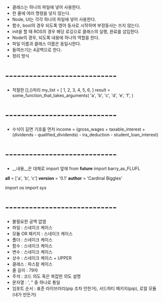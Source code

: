 - 클래스는 하나의 파일에 넣어 사용한다.
- 한 줄에 여러 명령을 넣지 않는다.
- Node, UI는 각각 하나의 파일에 넣어 사용한다.
- 함수, bool의 경우 되도록 영어 동사로 시작하며 부정동사는 쓰지 않는다.
- init을 할 때 ROS의 경우 해당 로깅으로 클래스의 실행, 완료를 삽입한다.
- Node의 경우, 되도록 내용에 하나의 역할을 한다. 
- 파일 이름과 클래스 이름은 동일시한다.
- 들여쓰기는 4공백으로 한다.
- 정리 방식
# ----------------------------
- 적절한 [],()처리
my_list = [
    1, 2, 3,
    4, 5, 6,
]
result = some_function_that_takes_arguments(
    'a', 'b', 'c',
    'd', 'e', 'f',
)
# ----------------------------
- 수식이 길면 기호를 먼저
income = (gross_wages
          + taxable_interest
          + (dividends - qualified_dividends)
          - ira_deduction
          - student_loan_interest)
# ----------------------------
- __내용__은 대체로 import 앞에
from __future__ import barry_as_FLUFL

__all__ = ['a', 'b', 'c']
__version__ = '0.1'
__author__ = 'Cardinal Biggles'

import os
import sys
# ----------------------------
- 불필요한 공백 없앰
- 파일 : 스네이크 케이스
- 모듈 OR 패키지 : 스네이크 케이스
- 폴더 : 스네이크 케이스
- 함수 : 스네이크 케이스
- 변수 : 스네이크 케이스
- 상수 : 스네이크 케이스 + UPPER
- 클래스 : 파스칼 케이스
- 줄 길이 : 79자
- 주석 : 코드 의도 혹은 복잡한 의도 설명
- 문자열 : ', " 중 하나로 통일
- 임포트 순서 : 표준 라이브러리(pip 조차 안한거), 서드파티 패키지(pip), 로컬 모듈(내가 만든거)